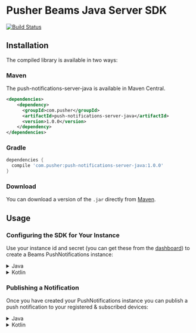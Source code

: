 # Pusher Beams Java Server SDK

[![Build Status](https://travis-ci.org/pusher/push-notifications-server-java.svg?branch=master)](https://travis-ci.org/pusher/push-notifications-server-java)

## Installation

The compiled library is available in two ways:

### Maven

The push-notifications-server-java is available in Maven Central.

```xml
<dependencies>
    <dependency>
      <groupId>com.pusher</groupId>
      <artifactId>push-notifications-server-java</artifactId>
      <version>1.0.0</version>
    </dependency>
</dependencies>
```

### Gradle

```groovy
dependencies {
  compile 'com.pusher:push-notifications-server-java:1.0.0'
}
```

### Download

You can download a version of the `.jar` directly from [Maven](http://repo1.maven.org/maven2/com/pusher/push-notifications-server-java/).

## Usage
### Configuring the SDK for Your Instance

Use your instance id and secret (you can get these from the [dashboard](https://dash.pusher.com/beams)) to create a Beams PushNotifications instance:
<details><summary>Java</summary>
<p>

```java
String instanceId = "8f9a6e22-2483-49aa-8552-125f1a4c5781";
String secretKey = "C54D42FB7CD2D408DDB22D7A0166F1D";

PushNotifications pushNotifications = new PushNotifications(instanceId, secretKey);
```

</p>
</details>

<details><summary>Kotlin</summary>
<p>

```kotlin
val instanceId = "8f9a6e22-2483-49aa-8552-125f1a4c5781"
val secretKey = "C54D42FB7CD2D408DDB22D7A0166F1D"

val pn = PushNotifications(instanceId, secretKey)
```

</p>
</details>

### Publishing a Notification
Once you have created your PushNotifications instance you can publish a push notification to your registered & subscribed devices:
<details><summary>Java</summary>
<p>

```java
List<String> interests = Arrays.asList("donuts", "pizza");

Map<String, Map> publishRequest = new HashMap();

Map<String, String> alert = new HashMap();
alert.put("alert", "hi");
Map<String, Map> aps = new HashMap();
aps.put("aps", alert);
publishRequest.put("apns", aps);

Map<String, String> fcmNotification = new HashMap();
fcmNotification.put("title", "hello");
fcmNotification.put("body", "Hello world");
Map<String, Map> fcm = new HashMap();
fcm.put("notification", fcmNotification);
publishRequest.put("fcm", fcm);

pushNotifications.publish(interests, publishRequest);
```

</p>
</details>

<details><summary>Kotlin</summary>
<p>

```kotlin
val interests = listOf("donuts", "pizza")
val publishRequest = hashMapOf(
  "apns" to hashMapOf("aps" to hashMapOf("alert" to "hi")),
  "fcm" to hashMapOf("notification" to hashMapOf("title" to "hello", "body" to "Hello world"))
)

pn.publish(interests, publishRequest)
```

</p>
</details>
